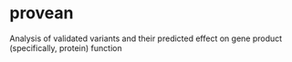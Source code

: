 # provean
Analysis of validated variants and their predicted effect on gene product (specifically, protein) function

